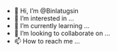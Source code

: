 - 👋 Hi, I’m @Binlatugsin
- 👀 I’m interested in ...
- 🌱 I’m currently learning ...
- 💞️ I’m looking to collaborate on ...
- 📫 How to reach me ...

<!---
Binlatugsin/Binlatugsin is a ✨ special ✨ repository because its `README.md` (this file) appears on your GitHub profile.
You can click the Preview link to take a look at your changes.
--->
